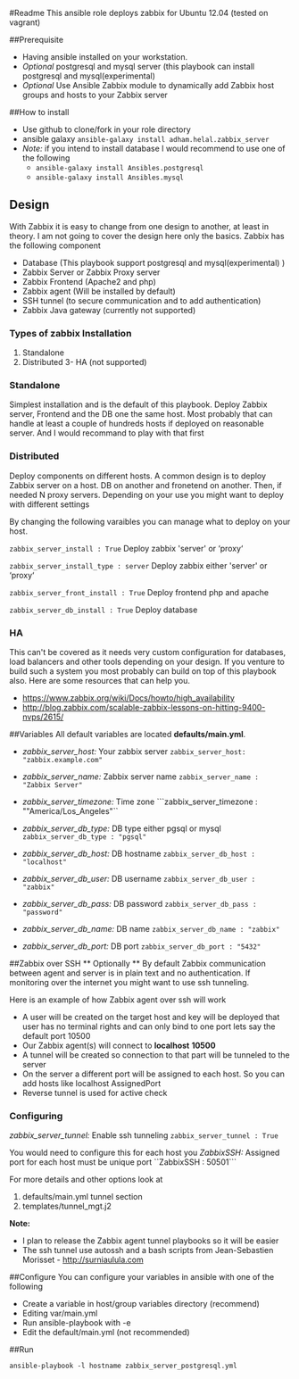 #Readme
This ansible role deploys zabbix for Ubuntu 12.04 (tested on vagrant)

##Prerequisite
* Having ansible installed on your workstation. 
* *Optional* postgresql and mysql server (this playbook can install postgresql and mysql(experimental)
* *Optional* Use Ansible Zabbix module to dynamically add Zabbix host groups and hosts to your Zabbix server 

##How to install
* Use github to clone/fork in your role directory
* ansible galaxy ```ansible-galaxy install adham.helal.zabbix_server```
* *Note:* if you intend to install database I would recommend to use one of the following
  * ```ansible-galaxy install Ansibles.postgresql```
  * ```ansible-galaxy install Ansibles.mysql```

## Design
With Zabbix it is easy to change from one design to another, at least in theory. I am not going to cover the design here only the basics.
Zabbix  has the following component
* Database (This playbook support postgresql and mysql(experimental) )
* Zabbix Server or Zabbix Proxy server
* Zabbix Frontend (Apache2 and php)
* Zabbix agent (Will be installed by default)
* SSH tunnel (to secure communication and to add authentication)
* Zabbix Java gateway (currently not supported)

### Types of zabbix Installation
1. Standalone
2. Distributed
3- HA (not supported) 


### Standalone
Simplest installation and is the default of this playbook. Deploy Zabbix server, Frontend and the DB one the same host. Most probably that can handle at least a couple of hundreds hosts if deployed on reasonable server. And I would recommand to play with that first

### Distributed
Deploy components on different hosts. A common design is to deploy Zabbix server on a host.  DB on another and fronetend on another. Then, if needed N proxy servers. Depending on your use you might want to deploy with different settings

By changing the following varaibles you can manage what to deploy on your host.

```zabbix_server_install : True``` Deploy  zabbix 'server' or ‘proxy‘

```zabbix_server_install_type : server``` Deploy  zabbix  either 'server' or ‘proxy‘

```zabbix_server_front_install : True``` Deploy frontend php and apache

```zabbix_server_db_install : True``` Deploy database



### HA 
This can't be covered as it needs very custom configuration for databases, load balancers and other tools depending on your design. If you venture to build such a system you most probably can build on top of this playbook also. Here are some resources that can help you.
* https://www.zabbix.org/wiki/Docs/howto/high_availability
* http://blog.zabbix.com/scalable-zabbix-lessons-on-hitting-9400-nvps/2615/


##Variables 
All default variables are located **defaults/main.yml**.

  - *zabbix_server_host:*  Your zabbix server  ```zabbix_server_host: "zabbix.example.com"```

  - *zabbix_server_name:* Zabbix server name  ```zabbix_server_name : "Zabbix Server"```
  
  - *zabbix_server_timezone:* Time zone  ```zabbix_server_timezone : ""America/Los_Angeles"``

  - *zabbix_server_db_type:* DB type either pgsql or mysql   ```zabbix_server_db_type : "pgsql"```
  
  - *zabbix_server_db_host:* DB hostname   ```zabbix_server_db_host : "localhost"```    
  
  - *zabbix_server_db_user:* DB username   ```zabbix_server_db_user : "zabbix"```

  - *zabbix_server_db_pass:* DB password  ```zabbix_server_db_pass : "password"```

  - *zabbix_server_db_name:* DB name ```zabbix_server_db_name : "zabbix"```
  
  - *zabbix_server_db_port:* DB port ```zabbix_server_db_port : "5432"```

##Zabbix over SSH
** Optionally ** By default Zabbix communication between agent and server is in plain text and no authentication. If monitoring over the internet you might want to use ssh tunneling.

Here is an example of how Zabbix agent over ssh will work
- A user will be created on the target host and key will be deployed that user has no terminal rights and can only bind to one port lets say the default port 10500
- Our Zabbix agent(s) will connect to **localhost** **10500** 
- A tunnel will be created so connection to that part will be tunneled to the server
- On the server a different port will be assigned to each host. So you can add hosts like localhost AssignedPort
- Reverse tunnel is used for active check

### Configuring 
*zabbix_server_tunnel:* Enable ssh tunneling ```zabbix_server_tunnel : True```

You would need to configure this for each host you
*ZabbixSSH:* Assigned port for each host must be unique  port ``ZabbixSSH  : 50501```

For more details and other options look at 
1. defaults/main.yml tunnel section
2. templates/tunnel_mgt.j2

**Note:** 
* I plan to release the Zabbix agent tunnel playbooks so it will be easier 
* The ssh tunnel use autossh and a bash scripts from Jean-Sebastien Morisset - http://surniaulula.com

##Configure
You can configure your variables in ansible with one of the following

 * Create a variable in host/group variables directory (recommend)
 * Editing var/main.yml
 * Run ansible-playbook with -e
 * Edit the default/main.yml (not recommended)

##Run
    
  ```ansible-playbook -l hostname zabbix_server_postgresql.yml```




